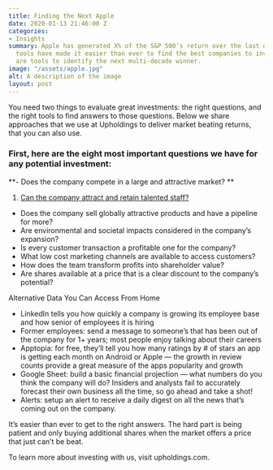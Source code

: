 ```yaml
---
title: Finding the Next Apple
date: 2020-01-13 21:46:00 Z
categories:
- Insights
summary: Apple has generated X% of the S&P 500’s return over the last decade. Online
  tools have made it easier than ever to find the best companies to invest in. Here
  are tools to identify the next multi-decade winner.
image: "/assets/apple.jpg"
alt: A description of the image
layout: post
---
```


You need two things to evaluate great investments: the right questions, and the right tools to find answers to those questions. Below we share approaches that we use at Upholdings to deliver market beating returns, that you can also use.

### First, here are the eight most important questions we have for any potential investment:

**- Does the company compete in a large and attractive market?
**
1. [Can the company attract and retain talented staff?](http://www.upholdings.com)
- Does the company sell globally attractive products and have a pipeline for more?
- Are environmental and societal impacts considered in the company’s expansion?
- Is every customer transaction a profitable one for the company?
- What low cost marketing channels are available to access customers?
- How does the team transform profits into shareholder value?
- Are shares available at a price that is a clear discount to the company’s potential?

Alternative Data You Can Access From Home

- LinkedIn tells you how quickly a company is growing its employee base and how senior of employees it is hiring
- Former employees: send a message to someone’s that has been out of the company for 1+ years; most people enjoy talking about their careers
- Apptopia: for free, they’ll tell you how many ratings by # of stars an app is getting each month on Android or Apple — the growth in review counts provide a great measure of the apps popularity and growth
- Google Sheet: build a basic financial projection — what numbers do you think the company will do? Insiders and analysts fail to accurately forecast their own business all the time, so go ahead and take a shot!
- Alerts: setup an alert to receive a daily digest on all the news that’s coming out on the company.

It’s easier than ever to get to the right answers. The hard part is being patient and only buying additional shares when the market offers a price that just can’t be beat.

To learn more about investing with us, visit upholdings.com.
